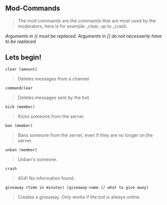 ## Mod-Commands

> The mod commands are the commands that are most used by the moderators, here is for 
> example _clear, up to _crash.

*Arguments in () must be replaced. Arguments in [] do not necessarily have to be replaced*

Lets begin!
-

    clear [amount]

> Deletes messages from a channel

    commandclear

> Deletes messages sent by the bot.

    kick (member)

> Kicks someone from the server.

    ban (member)
> Bans someone from the server, even if they are no longer on the server.

    unban (member) 
> Unban's someone.

    crash
> 404! No information found.

    giveaway (time in minutes) (giveaway-name // what to give away)
> Creates a giveaway. Only works if the bot is always online.
